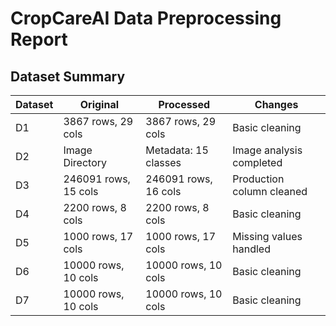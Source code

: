 # CropCareAI Data Preprocessing Report

## Dataset Summary

| Dataset | Original | Processed | Changes |
|---------|----------|-----------|---------|
| D1 | 3867 rows, 29 cols | 3867 rows, 29 cols | Basic cleaning |
| D2 | Image Directory | Metadata: 15 classes | Image analysis completed |
| D3 | 246091 rows, 15 cols | 246091 rows, 16 cols | Production column cleaned |
| D4 | 2200 rows, 8 cols | 2200 rows, 8 cols | Basic cleaning |
| D5 | 1000 rows, 17 cols | 1000 rows, 17 cols | Missing values handled |
| D6 | 10000 rows, 10 cols | 10000 rows, 10 cols | Basic cleaning |
| D7 | 10000 rows, 10 cols | 10000 rows, 10 cols | Basic cleaning |
